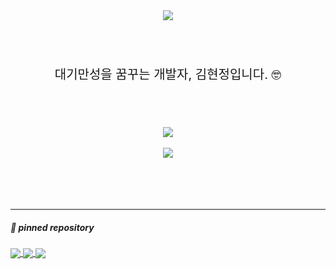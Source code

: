 <div align="center">
<img align="center" src="https://capsule-render.vercel.app/api?type=waving&color=96FFFF&height=220&section=header&text=Jay's%20Github&fontSize=50&fontColor=fff&animation=blink" />
  </div>
<br/>
<br/>
<br/>
<div style="font-size:20px; margin:20px;" align="center">
대기만성을 꿈꾸는 개발자, 김현정입니다. 🤓
  
</div>
<br/>
<br/>
<br/>
<div align="center" style="margin:0px; padding:0px">
  <img align="center" src="https://github-readme-stats.vercel.app/api?username=HyunJay52&count_private=true&show_icons=true&theme=default" />
</div>

<br/>

<div align="center">
  <img align="center" src="https://github-readme-stats.vercel.app/api/top-langs/?username=HyunJay52&layout=compact&theme=default_repocard )](https://github.com/anuraghazra/github-readme-stats" />
</div>

<br/>
<br/>
<br/>
<br/>

<hr/>
<h5>📌 pinned repository</h5>
<a href="https://github.com/HyunJay52/team4_1ocaler_project" >
  <img align="center" src="https://github-readme-stats.vercel.app/api/pin/?username=HyunJay52&repo=team4_1ocaler_project&theme=default_repocard" />
</a>
<a href="https://github.com/HyunJay52/Project_4_Card">
  <img align="center" src="https://github-readme-stats.vercel.app/api/pin/?username=HyunJay52&repo=Project_4_Card&theme=default_repocard" />
</a>
<a href="https://github.com/HyunJay52/Project_4_Card">
  <img align="center" src="https://github-readme-stats.vercel.app/api/pin/?username=HyunJay52&repo=Project_4_Card&theme=default_repocard" />
</a>
